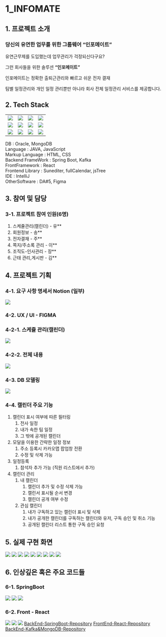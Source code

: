 # 1_INFOMATE

## 1. 프로젝트 소개
### 당신의 유연한 업무를 위한 그룹웨어 “인포메이트”

유연근무제를 도입했는데 업무관리가 걱정되신다구요?

그런 회사들을 위한 솔루션 **“인포메이트”**

인포메이트는 정확한 출퇴근관리와 빠르고 쉬운 전자 결재

팀별 일정관리와 개인 일정 관리뿐만 아니라 회사 전체 일정관리 서비스를 제공합니다.


## 2. Tech Stack
<table>
   <tr>
      <td><img src="oracle.jpg" /></td>
      <td><img src="mongodb.jpg" /></td>
      <td><img src="java.jpg" /></td>
      <td><img src="springboot.jpg" /></td>
   </tr>
   <tr>
      <td><img src="html.jpg" /></td>
      <td><img src="css.jpg" /></td>
      <td><img src="react.jpg" /></td>
      <td><img src="kafka.jpg" /></td>
   </tr>
   <tr>
      <td><img src="intelij.jpg" /></td>
      <td><img src="vscode.jpg" /></td>
      <td><img src="figma.jpg" /></td>
      <td><img src="notion.jpg" /></td>
   </tr>
</table>

DB : Oracle, MongoDB <br>
Language : JAVA, JavaScript <br>
Markup Language : HTML, CSS <br>
Backend FrameWork : Spring Boot, Kafka <br>
FrontFramework : React <br>
Frontend Library : Sunediter, fullCalendar, jsTree <br>
IDE : IntelliJ <br>
OtherSoftware : DA#5, Figma <br>

## 3. 참여 및 담당

### 3-1. 프로젝트 참여 인원(6명)
1. 스케쥴관리(캘린더) - 유**
2. 회원정보 - 송**
3. 전자결재 - 주**
4. 쪽지/주소록 관리 - 이**
5. 조직도-인사관리 - 장**
6. 근태 관리,게시판 - 김**

## 4. 프로젝트 기획

### 4-1. 요구 사항 명세서 Notion (일부)
<img src="notion01.jpg" />

### 4-2. UX / UI - FIGMA

### 4-2-1. 스케쥴 관리(캘린더)
<img src="fimga.jpg"/>

### 4-2-2. 전체 내용
<img src="figma_full.jpg"/>

### 4-3. DB 모델링
<img src="DBModel.png"/>

### 4-4. 캘린더 주요 기능
1. 캘린더 표시 여부에 따른 필터링
    1. 전사 일정
    2. 내가 속한 팀 일정
    3. 그 밖에 공개된 캘린더
2. 모달을 이용한 간략한 일정 정보
    1. 주소 등록시 카카오맵 팝업창 전환
    2. 수정 및 삭제 가능
3. 일정등록
    1. 참석자 추가 가능 (직원 리스트에서 추가)
4. 캘린더 관리
    1. 내 캘린더
        1. 캘린더 추가 및 수정 삭제 가능
        2. 캘린서 표시될 순서 변경
        3. 캘린더 공개 여부 수정
    2. 관심 캘린더
        1. 내가 구독하고 있는 캘린더 표시 및 삭제
        2. 내가 공개한 캘린더를 구독하는 캘린더와 유저, 구독 승인 및 취소 기능
        3. 공개된 캘린더 리스트 통한 구독 승인 요청


## 5. 실제 구현 화면

<img src="cal9.jpg" />
<img src="cal1.jpg" />
<img src="cal2.jpg" />
<img src="cal3.jpg" />
<img src="cal4.jpg" />
<img src="cal5.jpg" />
<img src="cal6.jpg" />
<img src="cal7.jpg" />
<img src="cal8.jpg" />

## 6. 인상깊은 혹은 주요 코드들

### 6-1. SpringBoot
<img src="boot01.jpg" />
<img src="boot02.jpg" />
<img src="boot03.jpg" />

### 6-2. Front - React
<img src="react01.jpg" />
<img src="react02.jpg" />
<img src="react03.jpg" />


<seealso style="links">
    <category name="repository Link" ref="git" >
        <a href="https://github.com/IMFOMATE/infomate_back">BackEnd-SpringBoot-Repository</a>
        <a href="https://github.com/IMFOMATE/infomate_front">FrontEnd-React-Repository</a>
        <a href="https://github.com/yoosc89/INFOMATE_Kafka_MongoDB">BackEnd-Kafka&MongoDB-Repository</a>
    </category>
</seealso>
